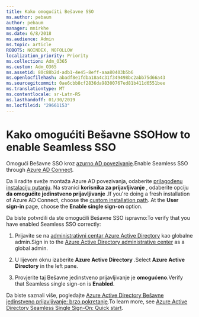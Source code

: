 ```yaml
---
title: Kako omogućiti Bešavne SSO
ms.author: pebaum
author: pebaum
manager: mnirkhe
ms.date: 6/8/2018
ms.audience: Admin
ms.topic: article
ROBOTS: NOINDEX, NOFOLLOW
localization_priority: Priority
ms.collection: Adm_O365
ms.custom: Adm_O365
ms.assetid: 80c88b2d-adb1-4e45-8eff-aaa80403b5b6
ms.openlocfilehash: abadf8e1fdba18a4c31f349498bc2abb75d66a43
ms.sourcegitcommit: 0ae6cbb8cf2836da98300767ed81b411d6551bee
ms.translationtype: MT
ms.contentlocale: sr-Latn-RS
ms.lasthandoff: 01/30/2019
ms.locfileid: "29661153"
---
```

# <a name="how-to-enable-seamless-sso"></a><span data-ttu-id="360c4-102">Kako omogućiti Bešavne SSO</span><span class="sxs-lookup"><span data-stu-id="360c4-102">How to enable Seamless SSO</span></span>

<span data-ttu-id="360c4-103">Omogući Bešavne SSO kroz [azurno AD povezivanje](https://docs.microsoft.com/azure/active-directory/connect/active-directory-aadconnect).</span><span class="sxs-lookup"><span data-stu-id="360c4-103">Enable Seamless SSO through [Azure AD Connect](https://docs.microsoft.com/azure/active-directory/connect/active-directory-aadconnect).</span></span>
  
<span data-ttu-id="360c4-p101">Da li radite sveže montaža Azure AD povezivanja, odaberite [prilagođenu instalaciju putanju](https://docs.microsoft.com/azure/active-directory/connect/active-directory-aadconnect-get-started-custom). Na stranici **korisnika za prijavljivanje** , odaberite opciju **da omogućite jedinstveno prijavljivanje** .</span><span class="sxs-lookup"><span data-stu-id="360c4-p101">If you're doing a fresh installation of Azure AD Connect, choose the [custom installation path](https://docs.microsoft.com/azure/active-directory/connect/active-directory-aadconnect-get-started-custom). At the **User sign-in** page, choose the **Enable single sign-on** option.</span></span> 
  
<span data-ttu-id="360c4-106">Da biste potvrdili da ste omogućili Bešavne SSO ispravno:</span><span class="sxs-lookup"><span data-stu-id="360c4-106">To verify that you have enabled Seamless SSO correctly:</span></span>
  
1. <span data-ttu-id="360c4-107">Prijavite se na [administrativni centar Azure Active Directory](https://aad.portal.azure.com) kao globalne admin.</span><span class="sxs-lookup"><span data-stu-id="360c4-107">Sign in to the [Azure Active Directory administrative center](https://aad.portal.azure.com) as a global admin.</span></span> 
    
2. <span data-ttu-id="360c4-108">U lijevom oknu izaberite **Azure Active Directory** .</span><span class="sxs-lookup"><span data-stu-id="360c4-108">Select **Azure Active Directory** in the left pane.</span></span> 
    
3. <span data-ttu-id="360c4-109">Provjerite taj Bešavne jedinstveno prijavljivanje je **omogućeno**.</span><span class="sxs-lookup"><span data-stu-id="360c4-109">Verify that Seamless single sign-on is **Enabled**.</span></span>
    
<span data-ttu-id="360c4-110">Da biste saznali više, pogledajte [Azure Active Directory Bešavne jedinstveno prijavljivanje: brzo pokretanje](https://docs.microsoft.com/azure/active-directory/connect/active-directory-aadconnect-sso-quick-start).</span><span class="sxs-lookup"><span data-stu-id="360c4-110">To learn more, see [Azure Active Directory Seamless Single Sign-On: Quick start](https://docs.microsoft.com/azure/active-directory/connect/active-directory-aadconnect-sso-quick-start).</span></span>
  

